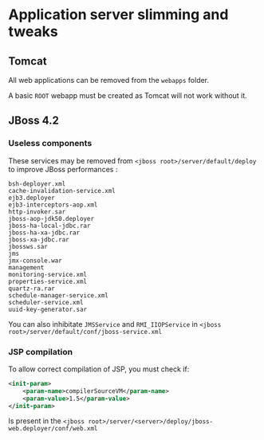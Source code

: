 Application server slimming and tweaks
======================================

Tomcat
------

All web applications can be removed from the `webapps` folder.

A basic `ROOT` webapp must be created as Tomcat will not work without it.

JBoss 4.2
---------

### Useless components

These services may be removed from `<jboss root>/server/default/deploy` to improve JBoss performances :

```plaintext
bsh-deployer.xml
cache-invalidation-service.xml
ejb3.deployer
ejb3-interceptors-aop.xml
http-invoker.sar
jboss-aop-jdk50.deployer
jboss-ha-local-jdbc.rar
jboss-ha-xa-jdbc.rar
jboss-xa-jdbc.rar
jbossws.sar
jms
jmx-console.war
management
monitoring-service.xml
properties-service.xml
quartz-ra.rar
schedule-manager-service.xml
scheduler-service.xml
uuid-key-generator.sar
```

You can also inhibitate `JMSService` and `RMI_IIOPService` in `<jboss root>/server/default/conf/jboss-service.xml`

### JSP compilation

To allow correct compilation of JSP, you must check if:

```xml
<init-param>
	<param-name>compilerSourceVM</param-name>
	<param-value>1.5</param-value>
</init-param>
```

Is present in the `<jboss root>/server/<server>/deploy/jboss-web.deployer/conf/web.xml`
